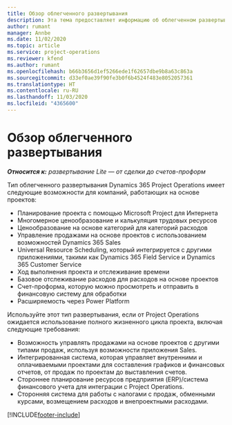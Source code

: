 ```yaml
---
title: Обзор облегченного развертывания
description: Эта тема предоставляет информацию об облегченном развертывании Dynamics 365 Project Operations.
author: rumant
manager: Annbe
ms.date: 11/02/2020
ms.topic: article
ms.service: project-operations
ms.reviewer: kfend
ms.author: rumant
ms.openlocfilehash: b66b3656d1ef5266ede1f62657dbe9b8a63c863a
ms.sourcegitcommit: d33ef0ae39f90fe3b0f6b4524f483e8052057361
ms.translationtype: HT
ms.contentlocale: ru-RU
ms.lasthandoff: 11/03/2020
ms.locfileid: "4365600"
---
```

# <a name="lite-deployment-overview"></a>Обзор облегченного развертывания

_**Относится к:** развертывание Lite — от сделки до счетов-проформ_

Тип облегченного развертывания Dynamics 365 Project Operations имеет следующие возможности для компаний, работающих на основе проектов:

- Планирование проекта с помощью Microsoft Project для Интернета
- Многомерное ценообразование и калькуляция трудовых ресурсов
- Ценообразование на основе категорий для категорий расходов
- Управление продажами на основе проектов с использованием возможностей Dynamics 365 Sales
- Universal Resource Scheduling, который интегрируется с другими приложениями, такими как Dynamics 365 Field Service и Dynamics 365 Customer Service
- Ход выполнения проекта и отслеживание времени
- Базовое отслеживание расходов для расходов на основе проектов
- Счет-проформа, которую можно просмотреть и отправить в финансовую систему для обработки
- Расширяемость через Power Platform

Используйте этот тип развертывания, если от Project Operations ожидается использование полного жизненного цикла проекта, включая следующие требования:

- Возможность управлять продажами на основе проектов с другими типами продаж, используя возможности приложения Sales.
- Интегрированная система, которая управляет внутренними и оплачиваемыми проектами для составления графиков и финансовых отчетов, от продаж по проектам до выставления счетов.
- Стороннее планирование ресурсов предприятия (ERP)/система финансового учета для интеграции с Project Operations.
- Сторонняя система для работы с налогами с продаж, обменными курсами, возмещением расходов и внепроектными расходами.


[!INCLUDE[footer-include](../includes/footer-banner.md)]
